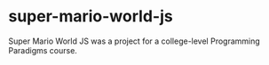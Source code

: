# super-mario-world-js
Super Mario World JS was a project for a college-level Programming Paradigms course.
